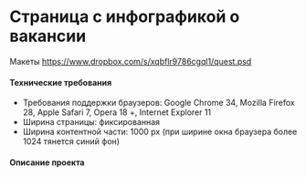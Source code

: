 Страница с инфографикой о вакансии
=======================

Макеты https://www.dropbox.com/s/xqbflr9786cgql1/quest.psd

#### Технические требования
- Требования поддержки браузеров: Google Chrome 34, Mozilla Firefox 28, Apple Safari 7, Opera 18 +, Internet Explorer 11
- Ширина страницы: фиксированная
- Ширина контентной части: 1000 px (при ширине окна браузера более 1024 тянется синий фон)
 

#### Описание проекта


